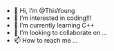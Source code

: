 - 👋 Hi, I’m @ThisYoung
- 👀 I’m interested in coding!!!
- 🌱 I’m currently learning C++
- 💞️ I’m looking to collaborate on ...
- 📫 How to reach me ...

<!---
ThisYoung/ThisYoung is a ✨ special ✨ repository because its `README.md` (this file) appears on your GitHub profile.
You can click the Preview link to take a look at your changes.
--->
